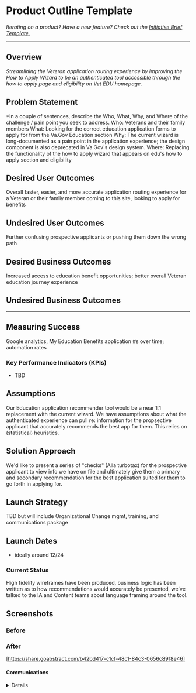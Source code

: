 
# Product Outline Template
*Iterating on a product? Have a new feature? Check out the [Initiative Brief Template.](https://bit.ly/initiative-brief-template)*

---

## Overview
*Streamlining the Veteran application routing experience by improving the How to Apply Wizard to be an authenticated tool accessible through the how to apply page and eligibility on Vet EDU homepage.*

## Problem Statement
*In a couple of sentences, describe the Who, What, Why, and Where of the challenge / pain point you seek to address.
Who: Veterans and their family members
What:  Looking for the correct education application forms to apply for from the Va.Gov Education section
Why: The current wizard is long-documented as a pain point in the application experience; the design component is also deprecated in Va.Gov's design system.
Where: Replacing the functionality of the how to apply wizard that appears on edu's how to apply section and eligibility
 
## Desired User Outcomes

Overall faster, easier, and more accurate application routing experience for a Veteran or their family member coming to this site, looking to apply for benefits

## Undesired User Outcomes

Further confusing prospective applicants or pushing them down the wrong path

## Desired Business Outcomes

Increased access to education benefit opportunities; better overall Veteran education journey experience

## Undesired Business Outcomes


---
## Measuring Success

Google analytics, My Education Benefits application #s over time; automation rates

### Key Performance Indicators (KPIs)
* TBD


## Assumptions

Our Education application recommender tool would be a near 1:1 replacement with the current wizard. We have assumptions about what the authenticated experience can pull re: information for the propsective applicant that accurately recommends the best app for them. This relies on (statistical) heuristics. 

## Solution Approach

We'd like to present a series of "checks" (Alla turbotax) for the prospective applicant to view info we have on file and ultimately give them a primary and secondary recommendation for the best application suited for them to go forth in applying for.

## Launch Strategy

TBD but will include Organizational Change mgmt, training, and communications package


## Launch Dates
- ideally around 12/24

### Current Status

High fidelity wireframes have been produced, business logic has been written as to how recommendations would accurately be presented, we've talked to the IA and Content teams about language framing around the tool.

   
## Screenshots

### Before

### After

[https://share.goabstract.com/b42bd417-c1cf-48c1-84c3-0656c8918e46] 

#### Communications

<details>

- Team Name: My Education Benefits
- GitHub Label: 
- Slack channel: digital-gi-bill-study
- Product POCs: Alexander Ferzola (Alexander.ferzola@afs.com)
- Stakeholders: VA Education; Veterans and their family members


